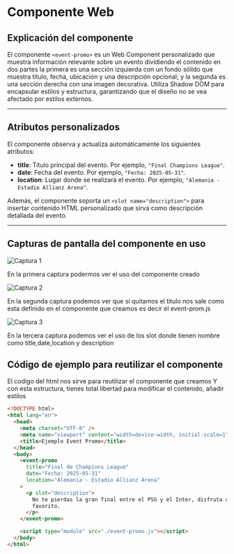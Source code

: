 # Componente Web <event-promo>

## Explicación del componente

El componente `<event-promo>` es un Web Component personalizado que muestra información relevante sobre un evento dividiendo el contenido en dos partes la primera es una sección izquierda con un fondo sólido que muestra título, fecha, ubicación y una descripción opcional; y la segunda es una sección derecha con una imagen decorativa. Utiliza Shadow DOM para encapsular estilos y estructura, garantizando que el diseño no se vea afectado por estilos externos.

---

## Atributos personalizados

El componente observa y actualiza automáticamente los siguientes atributos:

- **title**: Título principal del evento. Por ejemplo, `"Final Champions League"`.
- **date**: Fecha del evento. Por ejemplo, `"Fecha: 2025-05-31"`.
- **location**: Lugar donde se realizará el evento. Por ejemplo, `"Alemania - Estadio Allianz Arena"`.

Además, el componente soporta un `<slot name="description">` para insertar contenido HTML personalizado que sirva como descripción detallada del evento.

---

## Capturas de pantalla del componente en uso

![Captura 1](./img/Event-Prom.png)

En la primera captura podermos ver el uso del componente creado

![Captura 2](./img/Even-Promuso.png)

En la segunda captura podemos ver que si quitamos el titulo nos sale como esta definido en el componente que creamos es decir el event-prom.js

![Captura 3](./img/Slot.png)

En la tercera captura podemos ver el uso de los slot donde tienen nombre como title,date,location y description

## Código de ejemplo para reutilizar el componente

El codigo del html nos sirve para reutilizar el componente que creamos Y con esta estructura, tienes total libertad para modificar el contenido, añadir estilos

```html
<!DOCTYPE html>
<html lang="en">
  <head>
    <meta charset="UTF-8" />
    <meta name="viewport" content="width=device-width, initial-scale=1" />
    <title>Ejemplo Event Promo</title>
  </head>
  <body>
    <event-promo
      title="Final de Champions League"
      date="Fecha: 2025-05-31"
      location="Alemania - Estadio Allianz Arena"
    >
      <p slot="description">
        No te pierdas la gran final entre el PSG y el Inter, disfruta del fútbol y apoya a tu equipo
        favorito.
      </p>
    </event-promo>

    <script type="module" src="./event-promo.js"></script>
  </body>
</html>
```

